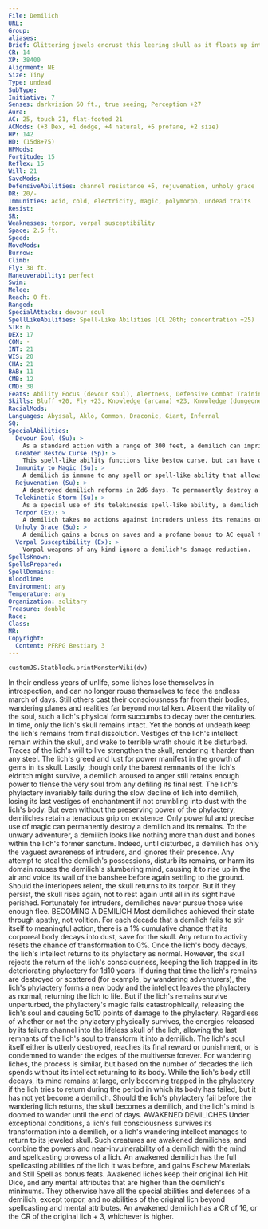 ```yaml
---
File: Demilich
URL: 
Group: 
aliases: 
Brief: Glittering jewels encrust this leering skull as it floats up into the air on a swirling vortex of dust and shimmering magic.
CR: 14
XP: 38400
Alignment: NE
Size: Tiny
Type: undead
SubType: 
Initiative: 7
Senses: darkvision 60 ft., true seeing; Perception +27
Aura: 
AC: 25, touch 21, flat-footed 21
ACMods: (+3 Dex, +1 dodge, +4 natural, +5 profane, +2 size)
HP: 142
HD: (15d8+75)
HPMods: 
Fortitude: 15
Reflex: 15
Will: 21
SaveMods: 
DefensiveAbilities: channel resistance +5, rejuvenation, unholy grace
DR: 20/-
Immunities: acid, cold, electricity, magic, polymorph, undead traits
Resist: 
SR: 
Weaknesses: torpor, vorpal susceptibility
Space: 2.5 ft.
Speed: 
MoveMods: 
Burrow: 
Climb: 
Fly: 30 ft.
Maneuverability: perfect
Swim: 
Melee: 
Reach: 0 ft.
Ranged: 
SpecialAttacks: devour soul
SpellLikeAbilities: Spell-Like Abilities (CL 20th; concentration +25)  Constant-true seeing  At Will-greater bestow curse (DC 21), telekinesis (DC 20), wail of the banshee (20-ft.-radius spread centered on the demilich; DC 24)
STR: 6
DEX: 17
CON: -
INT: 21
WIS: 20
CHA: 21
BAB: 11
CMB: 12
CMD: 30
Feats: Ability Focus (devour soul), Alertness, Defensive Combat Training, Dodge, Flyby AttackB, Improved Initiative, Iron Will, Lightning Reflexes, Mobility
Skills: Bluff +20, Fly +23, Knowledge (arcana) +23, Knowledge (dungeoneering) +20, Knowledge (history) +15, Knowledge (planes) +15, Knowledge (religion) +18, Perception +27, Sense Motive +27, Spellcraft +23, Stealth +24
RacialMods: 
Languages: Abyssal, Aklo, Common, Draconic, Giant, Infernal
SQ: 
SpecialAbilities:
  Devour Soul (Su): >
    As a standard action with a range of 300 feet, a demilich can imprison the soul of a living creature within one of 10 special gems embedded in its skull. If the target succeeds at a DC 24 Fortitude save, it gains two permanent negative levels. If it fails, its soul is immediately drawn into one of the gems in the demilich's skull. The soul remains trapped within the gem, visible as but a gleam except under true seeing. The soulless body corrupts and decays rapidly, reducing to dust in a single round. As long as the dead creature's soul remains trapped in the gemstone, it cannot be  restored to life via any means save direct divine intervention. Gems with souls trapped in them can be retrieved from a destroyed demilich, at which point they can either be crushed to release any souls within to their afterlife or used in the place of the usual material components to restore the soul and body with resurrection or true resurrection. After 24 hours, the demilich can choose to consume any soul trapped in a gem, healing it 1d6 hit points per Hit Die of the soul, at which point only miracle or wish can restore the dead creature to life. The save DC is Charisma-based, and includes a +2 bonus for the Ability Focus feat.
  Greater Bestow Curse (Sp): >
    This spell-like ability functions like bestow curse, but can have one of the following effects: -12 to one ability score; -6 to two ability scores; -8 penalty on attack rolls, saves, and checks; or a 25% chance to act normally. This ability is treated as a 6th-level spell.
  Immunity to Magic (Su): >
    A demilich is immune to any spell or spell-like ability that allows spell resistance. In addition, certain spells function differently against the creature, as noted below.  • A dispel evil spell deals 2d6 points of damage, with no saving throw.  • Holy smite affects a demilich normally.  • A power word kill spoken by an ethereal caster deals 50 points of damage to the demilich if it fails a Fortitude save (with a DC determined as though the spell allowed a saving throw).  • A shatter spell deals 1d6 points of damage per two caster levels (maximum 10d6), with no saving throw.
  Rejuvenation (Su): >
    A destroyed demilich reforms in 2d6 days. To permanently destroy a demilich, holy water must be poured over its remains within the area of a hallow spell. To complete the destruction, holy word or dispel evil must be cast. If the caster succeeds at a caster level check with a DC equal to 10 + the demilich's Hit Dice, the demilich is permanently destroyed.
  Telekinetic Storm (Su): >
    As a special use of its telekinesis spell-like ability, a demilich can churn up its treasure, dust, bones, and other loose debris in the area into a whirling storm about its skull. The storm obscures vision as a fog cloud within a 20-foot spread centered on the demilich's skull. Creatures within the storm take 12d6 points of bludgeoning damage per round on the demilich's turn (Reflex DC 20 half). The demilich can maintain the storm indefinitely by concentrating.
  Torpor (Ex): >
    A demilich takes no actions against intruders unless its remains or treasure are disturbed.
  Unholy Grace (Su): >
    A demilich gains a bonus on saves and a profane bonus to AC equal to its Charisma modifier.
  Vorpal Susceptibility (Ex): >
    Vorpal weapons of any kind ignore a demilich's damage reduction.
SpellsKnown: 
SpellsPrepared: 
SpellDomains: 
Bloodline: 
Environment: any
Temperature: any
Organization: solitary
Treasure: double
Race: 
Class: 
MR: 
Copyright:
  Content: PFRPG Bestiary 3
---
```

```dataviewjs
customJS.Statblock.printMonsterWiki(dv)
```
In their endless years of unlife, some liches lose themselves in introspection, and can no longer rouse themselves to face the endless march of days. Still others cast their consciousness far from their bodies, wandering planes and realities far beyond mortal ken. Absent the vitality  of the soul, such a lich's physical form succumbs to decay over the centuries. In time, only the lich's skull remains intact. Yet the bonds of undeath keep the lich's remains from final dissolution. Vestiges of the lich's intellect remain within the skull, and wake to terrible wrath should it be disturbed. Traces of the lich's will to live strengthen the skull, rendering it harder than any steel. The lich's greed and lust for power manifest in the growth of gems in its skull. Lastly, though only the barest remnants of the lich's eldritch might survive, a demilich aroused to anger still retains enough power to flense the very soul from any defiling its final rest.  The lich's phylactery invariably fails during the slow decline of lich into demilich, losing its last vestiges of enchantment if not crumbling into dust with the lich's body. But even without the preserving power of the phylactery, demiliches retain a tenacious grip on existence. Only powerful and precise use of magic can permanently destroy a demilich and its remains.  To the unwary adventurer, a demilich looks like nothing more than dust and bones within the lich's former sanctum. Indeed, until disturbed, a demilich has only the vaguest awareness of intruders, and ignores their presence. Any attempt to steal the demilich's possessions, disturb its remains, or harm its domain rouses the demilich's slumbering mind, causing it to rise up in the air and voice its wail of the banshee before again settling to the ground. Should the interlopers relent, the skull returns to its torpor. But if they persist, the skull rises again, not to rest again until all in its sight have perished. Fortunately for intruders, demiliches never pursue those wise enough flee.  BECOMING A DEMILICH  Most demiliches achieved their state through apathy, not volition. For each decade that a demilich fails to stir itself to meaningful action, there is a 1% cumulative chance that its corporeal body decays into dust, save for the skull. Any return to activity resets the chance of transformation to 0%. Once the lich's body decays, the lich's intellect returns to its phylactery as normal. However, the skull rejects the return of the lich's consciousness, keeping the lich trapped in its deteriorating phylactery for 1d10 years. If during that time the lich's remains are destroyed or scattered (for example, by wandering adventurers), the lich's phylactery forms a new body and the intellect leaves the phylactery as normal, returning the lich to life. But if the lich's remains survive unperturbed, the phylactery's magic fails catastrophically, releasing the lich's soul and causing 5d10 points of damage to the phylactery. Regardless of whether or not the phylactery physically survives, the energies released by its failure channel into the lifeless skull of the lich, allowing the last remnants of the lich's soul to transform it into a demilich. The lich's  soul itself either is utterly destroyed, reaches its final reward or punishment, or is condemned to wander the edges of the multiverse forever.  For wandering liches, the process is similar, but based on the number of decades the lich spends without its intellect returning to its body. While the lich's body still decays, its mind remains at large, only becoming trapped in the phylactery if the lich tries to return during the period in which its body has failed, but it has not yet become a demilich. Should the lich's phylactery fail before the wandering lich returns, the skull becomes a demilich, and the lich's mind is doomed to wander until the end of days.  AWAKENED DEMILICHES  Under exceptional conditions, a lich's full consciousness survives its transformation into a demilich, or a lich's wandering intellect manages to return to its jeweled skull. Such creatures are awakened demiliches, and combine the powers and near-invulnerability of a demilich with the mind and spellcasting prowess of a lich. An awakened demilich has the full spellcasting abilities of the lich it was before, and gains Eschew Materials and Still Spell as bonus feats. Awakened liches keep their original lich Hit Dice, and any mental attributes that are higher than the demilich's minimums. They otherwise have all the special abilities and defenses of a demilich, except torpor, and no abilities of the original lich beyond spellcasting and mental attributes. An awakened demilich has a CR of 16, or the CR of the original lich + 3, whichever is higher.
